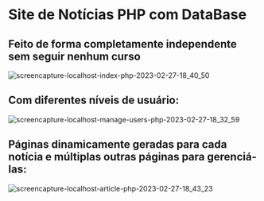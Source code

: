 # Site de Notícias PHP com DataBase
Feito de forma completamente independente sem seguir nenhum curso
---
![screencapture-localhost-index-php-2023-02-27-18_40_50](https://user-images.githubusercontent.com/86571925/221692185-e056f992-8e57-4b2e-85b1-42e2905d0381.png)

Com diferentes níveis de usuário:
---
![screencapture-localhost-manage-users-php-2023-02-27-18_32_59](https://user-images.githubusercontent.com/86571925/221690839-dbbad35f-28aa-4512-8ade-778673b3130e.png)

Páginas dinamicamente geradas para cada notícia e múltiplas outras páginas para gerenciá-las:
---
![screencapture-localhost-article-php-2023-02-27-18_43_23](https://user-images.githubusercontent.com/86571925/221692636-81e1a34a-d76b-4a35-9e2b-a9f5318e07e2.png)
